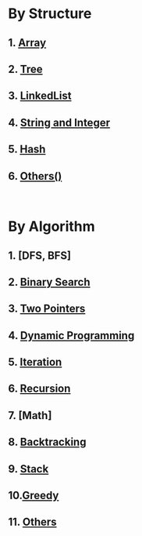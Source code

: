 # By Structure

## 1. [Array](https://github.com/yuxuanm/Leetcode-Java/tree/master/Leetcode/src/array)
## 2. [Tree](https://github.com/yuxuanm/Leetcode-Java/tree/master/Leetcode/src/tree)
## 3. [LinkedList](https://github.com/yuxuanm/Leetcode-Java/tree/master/Leetcode/src/linkedlist)
## 4. [String and Integer](https://github.com/yuxuanm/Leetcode-Java/tree/master/Leetcode/src/stringandinteger)
## 5. [Hash]()
## 6. [Others()]()

&emsp;
&emsp;
# By Algorithm
## 1. [DFS, BFS]
## 2. [Binary Search](https://github.com/yuxuanm/Leetcode-Java/tree/master/Algorithms/binary%20search)
## 3. [Two Pointers](https://github.com/yuxuanm/Leetcode-Java/blob/master/Algorithms/two%20pointers/README.md)
## 4. [Dynamic Programming](https://github.com/yuxuanm/Leetcode-Java/tree/master/Algorithms/dynamic%20programming)
## 5. [Iteration](https://github.com/yuxuanm/Leetcode-Java/tree/master/Algorithms/iteration)
## 6. [Recursion](https://github.com/yuxuanm/Leetcode-Java/tree/master/Algorithms/recursion)
## 7. [Math]
## 8. [Backtracking](https://github.com/yuxuanm/Leetcode-Java/tree/master/Algorithms/backtracking)
## 9. [Stack](https://github.com/yuxuanm/Leetcode-Java/tree/master/Algorithms/stack)
## 10.[Greedy](https://github.com/yuxuanm/Leetcode-Java/tree/master/Algorithms/greedy)
## 11. [Others](https://github.com/yuxuanm/Leetcode-Java/tree/master/Algorithms/others)
